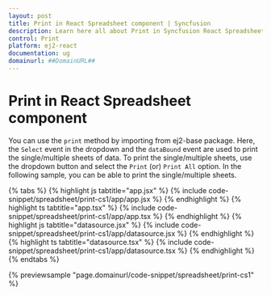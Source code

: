 ```yaml
---
layout: post
title: Print in React Spreadsheet component | Syncfusion
description: Learn here all about Print in Syncfusion React Spreadsheet component of Syncfusion Essential JS 2 and more.
control: Print 
platform: ej2-react
documentation: ug
domainurl: ##DomainURL##
---
```


# Print in React Spreadsheet component

You can use the `print` method by importing from ej2-base package. Here, the `Select` event in the dropdown and the `dataBound` event are used to print the single/multiple sheets of data. To print the single/multiple sheets, use the dropdown button and select the `Print` (or) `Print All` option. In the following sample, you can be able to print the single/multiple sheets.

{% tabs %}
{% highlight js tabtitle="app.jsx" %}
{% include code-snippet/spreadsheet/print-cs1/app/app.jsx %}
{% endhighlight %}
{% highlight ts tabtitle="app.tsx" %}
{% include code-snippet/spreadsheet/print-cs1/app/app.tsx %}
{% endhighlight %}
{% highlight js tabtitle="datasource.jsx" %}
{% include code-snippet/spreadsheet/print-cs1/app/datasource.jsx %}
{% endhighlight %}
{% highlight ts tabtitle="datasource.tsx" %}
{% include code-snippet/spreadsheet/print-cs1/app/datasource.tsx %}
{% endhighlight %}
{% endtabs %}

 {% previewsample "page.domainurl/code-snippet/spreadsheet/print-cs1" %}